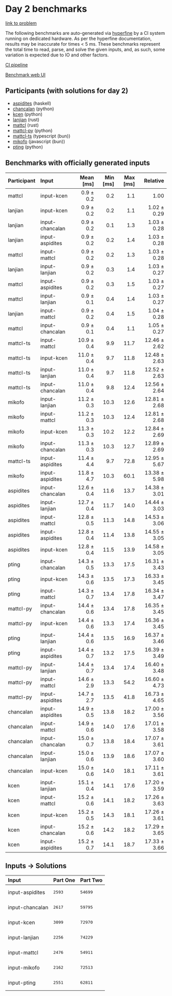 # Day 2 benchmarks

[link to problem](https://adventofcode.com/2023/day/2)

The following benchmarks are auto-generated via
[hyperfine](https://github.com/sharkdp/hyperfine) by a CI system running on
dedicated hardware. As per the hyperfine documentation, results may be
inaccurate for times < 5 ms. These benchmarks represent the total time to read,
parse, and solve the given inputs, and, as such, some variation is expected due
to IO and other factors.

[CI pipeline](http://ci.papercode.net:8080/teams/main/pipelines/aoc2023)

[Benchmark web UI](https://aoc.ancalagon.black)


## Participants (with solutions for day 2)

- [aspidites](https://github.com/aspidites/aoc2023) (haskell)
- [chancalan](https://github.com/chancalan/aoc2023) (python)
- [kcen](https://github.com/kcen/aoc2023) (python)
- [lanjian](https://github.com/lanjian/aoc-2023) (rust)
- [mattcl](https://github.com/mattcl/aoc2023) (rust)
- [mattcl-py](https://github.com/mattcl/aoc2023-py) (python)
- [mattcl-ts](https://github.com/mattcl/aoc2023-js) (typescript (bun))
- [mikofo](https://github.com/mikofo/advent-of-code-2023) (javascript (bun))
- [pting](https://github.com/pting/aoc2023) (python)


## Benchmarks with officially generated inputs

| Participant | Input | Mean [ms] | Min [ms] | Max [ms] | Relative |
|:---|:---|---:|---:|---:|---:|
| mattcl | input-kcen | 0.9 ± 0.2 | 0.2 | 1.1 | 1.00 |
| lanjian | input-kcen | 0.9 ± 0.2 | 0.2 | 1.1 | 1.02 ± 0.29 |
| lanjian | input-chancalan | 0.9 ± 0.2 | 0.1 | 1.3 | 1.03 ± 0.28 |
| lanjian | input-aspidites | 0.9 ± 0.2 | 0.2 | 1.4 | 1.03 ± 0.28 |
| mattcl | input-mattcl | 0.9 ± 0.2 | 0.2 | 1.3 | 1.03 ± 0.28 |
| lanjian | input-lanjian | 0.9 ± 0.2 | 0.3 | 1.4 | 1.03 ± 0.27 |
| mattcl | input-aspidites | 0.9 ± 0.2 | 0.3 | 1.5 | 1.03 ± 0.27 |
| mattcl | input-lanjian | 0.9 ± 0.1 | 0.4 | 1.4 | 1.03 ± 0.27 |
| lanjian | input-mattcl | 0.9 ± 0.2 | 0.4 | 1.5 | 1.04 ± 0.28 |
| mattcl | input-chancalan | 0.9 ± 0.1 | 0.4 | 1.1 | 1.05 ± 0.27 |
| mattcl-ts | input-mattcl | 10.9 ± 0.4 | 9.9 | 11.7 | 12.46 ± 2.62 |
| mattcl-ts | input-kcen | 11.0 ± 0.4 | 9.7 | 11.8 | 12.48 ± 2.63 |
| mattcl-ts | input-lanjian | 11.0 ± 0.4 | 9.7 | 11.8 | 12.52 ± 2.63 |
| mattcl-ts | input-chancalan | 11.0 ± 0.4 | 9.8 | 12.4 | 12.56 ± 2.64 |
| mikofo | input-lanjian | 11.2 ± 0.3 | 10.3 | 12.6 | 12.81 ± 2.68 |
| mikofo | input-mattcl | 11.2 ± 0.3 | 10.3 | 12.4 | 12.81 ± 2.68 |
| mikofo | input-kcen | 11.3 ± 0.3 | 10.2 | 12.2 | 12.84 ± 2.69 |
| mikofo | input-chancalan | 11.3 ± 0.3 | 10.3 | 12.7 | 12.89 ± 2.69 |
| mattcl-ts | input-aspidites | 11.4 ± 4.4 | 9.7 | 72.8 | 12.95 ± 5.67 |
| mikofo | input-aspidites | 11.8 ± 4.7 | 10.3 | 60.1 | 13.38 ± 5.98 |
| aspidites | input-chancalan | 12.6 ± 0.4 | 11.6 | 13.7 | 14.38 ± 3.01 |
| aspidites | input-lanjian | 12.7 ± 0.4 | 11.7 | 14.0 | 14.44 ± 3.03 |
| aspidites | input-mattcl | 12.8 ± 0.5 | 11.3 | 14.8 | 14.53 ± 3.06 |
| aspidites | input-aspidites | 12.8 ± 0.4 | 11.4 | 13.8 | 14.55 ± 3.05 |
| aspidites | input-kcen | 12.8 ± 0.4 | 11.5 | 13.9 | 14.58 ± 3.05 |
| pting | input-chancalan | 14.3 ± 0.5 | 13.3 | 17.5 | 16.31 ± 3.43 |
| pting | input-kcen | 14.3 ± 0.6 | 13.5 | 17.3 | 16.33 ± 3.45 |
| pting | input-mattcl | 14.3 ± 0.7 | 13.4 | 17.8 | 16.34 ± 3.47 |
| mattcl-py | input-chancalan | 14.4 ± 0.6 | 13.4 | 17.8 | 16.35 ± 3.45 |
| mattcl-py | input-kcen | 14.4 ± 0.6 | 13.3 | 17.4 | 16.36 ± 3.45 |
| pting | input-lanjian | 14.4 ± 0.6 | 13.5 | 16.9 | 16.37 ± 3.46 |
| pting | input-aspidites | 14.4 ± 0.7 | 13.2 | 17.5 | 16.39 ± 3.49 |
| mattcl-py | input-lanjian | 14.4 ± 0.7 | 13.4 | 17.4 | 16.40 ± 3.48 |
| mattcl-py | input-mattcl | 14.6 ± 2.9 | 13.3 | 54.2 | 16.60 ± 4.73 |
| mattcl-py | input-aspidites | 14.7 ± 2.7 | 13.5 | 41.8 | 16.73 ± 4.65 |
| chancalan | input-aspidites | 14.9 ± 0.5 | 13.8 | 18.2 | 17.00 ± 3.56 |
| chancalan | input-mattcl | 14.9 ± 0.6 | 14.0 | 17.6 | 17.01 ± 3.58 |
| chancalan | input-chancalan | 15.0 ± 0.7 | 13.8 | 18.4 | 17.07 ± 3.61 |
| chancalan | input-lanjian | 15.0 ± 0.6 | 13.9 | 18.6 | 17.07 ± 3.60 |
| chancalan | input-kcen | 15.0 ± 0.6 | 14.0 | 18.1 | 17.11 ± 3.61 |
| kcen | input-lanjian | 15.1 ± 0.4 | 14.1 | 17.6 | 17.20 ± 3.59 |
| kcen | input-mattcl | 15.2 ± 0.6 | 14.1 | 18.2 | 17.26 ± 3.63 |
| kcen | input-kcen | 15.2 ± 0.5 | 14.3 | 18.1 | 17.26 ± 3.61 |
| kcen | input-chancalan | 15.2 ± 0.6 | 14.2 | 18.2 | 17.29 ± 3.65 |
| kcen | input-aspidites | 15.2 ± 0.7 | 14.1 | 18.7 | 17.33 ± 3.66 |


## Inputs -> Solutions

| Input | Part One | Part Two |
|:---|:---|:---|
|input-aspidites|<pre>2593</pre>|<pre>54699</pre>|
|input-chancalan|<pre>2617</pre>|<pre>59795</pre>|
|input-kcen|<pre>3099</pre>|<pre>72970</pre>|
|input-lanjian|<pre>2256</pre>|<pre>74229</pre>|
|input-mattcl|<pre>2476</pre>|<pre>54911</pre>|
|input-mikofo|<pre>2162</pre>|<pre>72513</pre>|
|input-pting|<pre>2551</pre>|<pre>62811</pre>|
